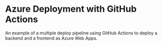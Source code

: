# Azure Deployment with GitHub Actions
An example of a multiple deploy pipeline using GitHub Actions to deploy a backend and a frontend as Azure Web Apps.
